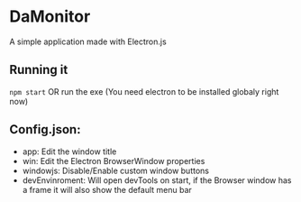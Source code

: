 # DaMonitor

A simple application made with Electron.js

## Running it 
`npm start` OR run the exe (You need electron to be installed globaly right now)
  
## Config.json:
 * app: Edit the window title
 * win: Edit the Electron BrowserWindow properties
 * windowjs: Disable/Enable custom window buttons
 * devEnvinroment: Will open devTools on start, if the Browser window has a frame it will also show the default menu bar

  
